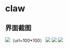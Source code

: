 # claw
## 界面截图
![](效果图/首页效果图.png)（url=100*100）
![](效果图/首页效果图.png)
![](效果图/首页效果图.png)
![](效果图/首页效果图.png)
